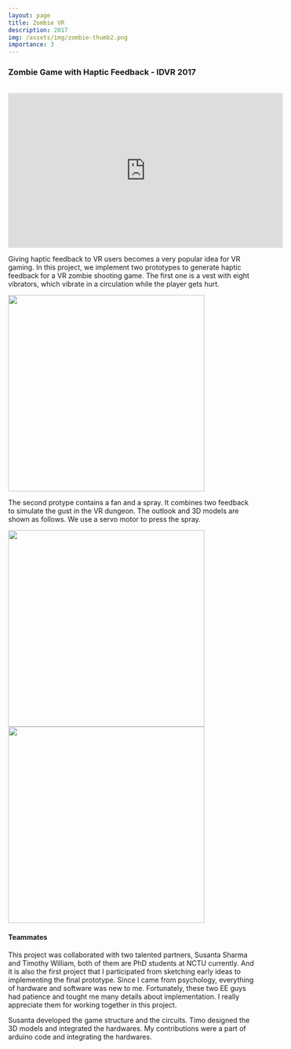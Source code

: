 ```yaml
---
layout: page
title: Zombie VR
description: 2017
img: /assets/img/zombie-thumb2.png
importance: 3
---
```

<h3><b>Zombie Game with Haptic Feedback - IDVR 2017</b></h3>
<br>
<iframe width="560" height="315" src="https://www.youtube.com/embed/WqlWWmMPm7A" frameborder="0" allow="accelerometer; autoplay; encrypted-media; gyroscope; picture-in-picture" allowfullscreen></iframe>

<p>
Giving haptic feedback to VR users becomes a very popular idea for VR gaming. In this project, we implement two prototypes to generate haptic feedback for a VR zombie shooting game. The first one is a vest with eight vibrators, which vibrate in a circulation while the player gets hurt.
</p>
<img width="400" src="https://wenjietseng.github.io/assets/img/zombie-vest.png">

<p>
The second protype contains a fan and a spray. It combines two feedback to simulate the gust in the VR dungeon. The outlook and 3D models are shown as follows. We use a servo motor to press the spray.
</p>
<img height="400" src="https://wenjietseng.github.io/assets/img/zombie-gust.png">
<img height="400" src="https://wenjietseng.github.io/assets/img/zombie-gust3dmodel.png">


<h4><b>Teammates</b></h4>
<p>
This project was collaborated with two talented partners, Susanta Sharma and Timothy William, both of them are PhD students at NCTU currently. And it is also the first project that I participated from sketching early ideas to implementing the final prototype. Since I came from psychology, everything of hardware and software was new to me. Fortunately, these two EE guys had patience and tought me many details about implementation. I really appreciate them for working together in this project.
</p>
<p>
Susanta developed the game structure and the circuits. Timo designed the 3D models and integrated the hardwares. My contributions were a part of arduino code and integrating the hardwares.
</p>